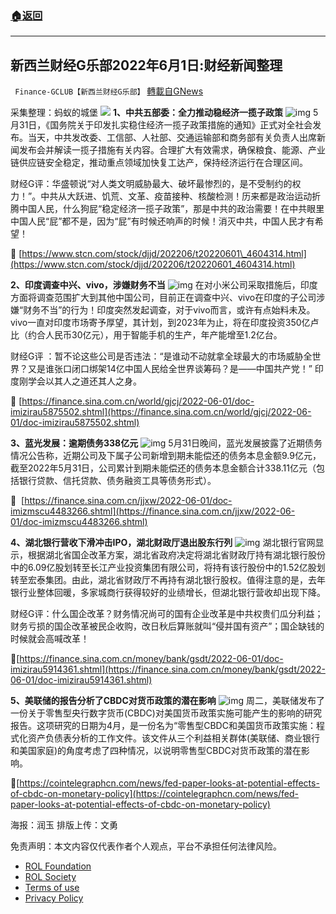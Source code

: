 ###  [:house:返回](README.md)
---


## 新西兰财经G乐部2022年6月1日:财经新闻整理
` Finance-GCLUB【新西兰财经G乐部】` [轉載自GNews](https://gnews.org/zh-hans/2644750/)

采集整理：蚂蚁的城堡
 ![](https://assets.gnews.org/wp-content/uploads/2022/06/Screenshot-2022-06-02-125217_1654145569.jpg) 
**1、中共五部委：全力推动稳经济一揽子政策**
 ![img](https://media.gettr.com/group38/origin/2022/06/01/02/9bdffba3-cccd-58ec-662e-8e6f14cc25d3/b0c4d86b3dd6e6ab6dd0dc63384289c2_500x0.png) 
5月31日，《国务院关于印发扎实稳住经济一揽子政策措施的通知》正式对全社会发布。当天，中共发改委、工信部、人社部、交通运输部和商务部有关负责人出席新闻发布会并解读一揽子措施有关内容。合理扩大有效需求，确保粮食、能源、产业链供应链安全稳定，推动重点领域加快复工达产，保持经济运行在合理区间。
 
财经G评：华盛顿说“对人类文明威胁最大、破坏最惨烈的，是不受制约的权力！”。中共从大跃进、饥荒、文革、疫苗接种、核酸检测！历来都是政治运动折腾中国人民，什么狗屁“稳定经济一揽子政策”，那是中共的政治需要！在中共眼里中国人民“屁”都不是，因为“屁”有时候还响声的时候！消灭中共，中国人民才有希望！
 
🔗 [https://www.stcn.com/stock/djjd/202206/t20220601\_4604314.html](https://www.stcn.com/stock/djjd/202206/t20220601_4604314.html)
 
**2、印度调查中兴、vivo，涉嫌财务不当**
 ![img](https://media.gettr.com/group40/origin/2022/06/01/03/666f16ce-86e2-83a9-f847-df034b6e6918/89f23983839e28088012200276da5756_500x0.png) 
在对小米公司采取措施后，印度方面将调查范围扩大到其他中国公司，目前正在调查中兴、vivo在印度的子公司涉嫌“财务不当”的行为！印度突然发起调查，对于vivo而言，或许有点始料未及。vivo一直对印度市场寄予厚望，其计划，到2023年为止，将在印度投资350亿卢比（约合人民币30亿元），用于智能手机的生产，年产能增至1.2亿台。
 
财经G评 ：暂不论这些公司是否违法：“是谁动不动就拿全球最大的市场威胁全世界？又是谁张口闭口绑架14亿中国人民给全世界谈筹码？是——中国共产党！” 印度刚学会以其人之道还其人之身。
 
🔗 [https://finance.sina.com.cn/world/gjcj/2022-06-01/doc-imizirau5875502.shtml](https://finance.sina.com.cn/world/gjcj/2022-06-01/doc-imizirau5875502.shtml)
 
**3、蓝光发展：逾期债务338亿元**
 ![img](https://media.gettr.com/group24/origin/2022/06/01/03/581c6df8-b033-4411-0d3c-dec3f23b2065/be66858f8ce1465b1d50bf5e9010d7a9_500x0.png) 
5月31日晚间，蓝光发展披露了近期债务情况公告称，近期公司及下属子公司新增到期未能偿还的债务本息金额9.9亿元，截至2022年5月31日，公司累计到期未能偿还的债务本息金额合计338.11亿元（包括银行贷款、信托贷款、债务融资工具等债务形式）。
 
🔗  [https://finance.sina.com.cn/jjxw/2022-06-01/doc-imizmscu4483266.shtml](https://finance.sina.com.cn/jjxw/2022-06-01/doc-imizmscu4483266.shtml)
 
**4、湖北银行营收下滑冲击IPO，湖北财政厅退出股东行列**
 ![img](https://media.gettr.com/group35/origin/2022/06/01/04/84346fc5-6dbb-a030-b028-fc58ce705d30/71b53aa09f453b20df04fdb007997cc3_500x0.png) 
湖北银行官网显示，根据湖北省国企改革方案，湖北省政府决定将湖北省财政厅持有湖北银行股份中的6.09亿股划转至长江产业投资集团有限公司，将持有该行股份中的1.52亿股划转至宏泰集团。由此，湖北省财政厅不再持有湖北银行股权。值得注意的是，去年银行业整体回暖，多家城商行获得较好的业绩增长，但湖北银行营收却出现下降。
 
财经G评：什么国企改革？财务情况尚可的国有企业改革是中共权贵们瓜分利益；财务亏损的国企改革被民企收购，改日秋后算账就叫“侵并国有资产”；国企缺钱的时候就会高喊改革！
 
🔗[https://finance.sina.com.cn/money/bank/gsdt/2022-06-01/doc-imizirau5914361.shtml](https://finance.sina.com.cn/money/bank/gsdt/2022-06-01/doc-imizirau5914361.shtml)
 
**5、美联储的报告分析了CBDC对货币政策的潜在影响**
 ![img](https://media.gettr.com/group37/origin/2022/06/01/04/d10162ff-23a4-105e-f994-b2e4b416adbd/a6c272b397a2b1ecad95340496bfba6b_500x0.png) 
周二，美联储发布了一份关于零售型央行数字货币(CBDC)对美国货币政策实施可能产生的影响的研究报告。这项研究的日期为4月，是一份名为“零售型CBDC和美国货币政策实施：程式化资产负债表分析的工作文件。该文件从三个利益相关群体(美联储、商业银行和美国家庭)的角度考虑了四种情况，以说明零售型CBDC对货币政策的潜在影响。
 
🔗[https://cointelegraphcn.com/news/fed-paper-looks-at-potential-effects-of-cbdc-on-monetary-policy](https://cointelegraphcn.com/news/fed-paper-looks-at-potential-effects-of-cbdc-on-monetary-policy)
 
海报：润玉
排版上传：文勇

免责声明：本文内容仅代表作者个人观点，平台不承担任何法律风险。
  
- [ROL Foundation](https://rolfoundation.org/)
- [ROL Society](https://rolsociety.org/)
- [Terms of use](https://gnews.org/terms-of-use-3/)
- [Privacy Policy](https://gnews.org/privacy-policy/)
